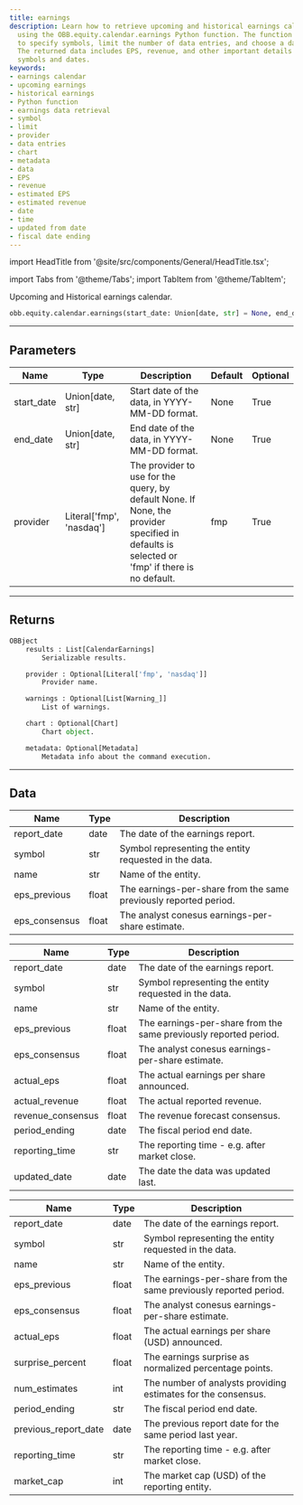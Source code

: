 ```yaml
---
title: earnings
description: Learn how to retrieve upcoming and historical earnings calendar data
  using the OBB.equity.calendar.earnings Python function. The function allows you
  to specify symbols, limit the number of data entries, and choose a data provider.
  The returned data includes EPS, revenue, and other important details for the specified
  symbols and dates.
keywords:
- earnings calendar
- upcoming earnings
- historical earnings
- Python function
- earnings data retrieval
- symbol
- limit
- provider
- data entries
- chart
- metadata
- data
- EPS
- revenue
- estimated EPS
- estimated revenue
- date
- time
- updated from date
- fiscal date ending
---
```


import HeadTitle from '@site/src/components/General/HeadTitle.tsx';

<HeadTitle title="equity /calendar/earnings - Reference | OpenBB Platform Docs" />

<!-- markdownlint-disable MD012 MD031 MD033 -->

import Tabs from '@theme/Tabs';
import TabItem from '@theme/TabItem';

Upcoming and Historical earnings calendar.

```python wordwrap
obb.equity.calendar.earnings(start_date: Union[date, str] = None, end_date: Union[date, str] = None, provider: Literal[str] = fmp)
```

---

## Parameters

<Tabs>
<TabItem value="standard" label="Standard">

| Name | Type | Description | Default | Optional |
| ---- | ---- | ----------- | ------- | -------- |
| start_date | Union[date, str] | Start date of the data, in YYYY-MM-DD format. | None | True |
| end_date | Union[date, str] | End date of the data, in YYYY-MM-DD format. | None | True |
| provider | Literal['fmp', 'nasdaq'] | The provider to use for the query, by default None. If None, the provider specified in defaults is selected or 'fmp' if there is no default. | fmp | True |
</TabItem>

</Tabs>

---

## Returns

```python wordwrap
OBBject
    results : List[CalendarEarnings]
        Serializable results.

    provider : Optional[Literal['fmp', 'nasdaq']]
        Provider name.

    warnings : Optional[List[Warning_]]
        List of warnings.

    chart : Optional[Chart]
        Chart object.

    metadata: Optional[Metadata]
        Metadata info about the command execution.
```

---

## Data

<Tabs>
<TabItem value="standard" label="Standard">

| Name | Type | Description |
| ---- | ---- | ----------- |
| report_date | date | The date of the earnings report. |
| symbol | str | Symbol representing the entity requested in the data. |
| name | str | Name of the entity. |
| eps_previous | float | The earnings-per-share from the same previously reported period. |
| eps_consensus | float | The analyst conesus earnings-per-share estimate. |
</TabItem>

<TabItem value='fmp' label='fmp'>

| Name | Type | Description |
| ---- | ---- | ----------- |
| report_date | date | The date of the earnings report. |
| symbol | str | Symbol representing the entity requested in the data. |
| name | str | Name of the entity. |
| eps_previous | float | The earnings-per-share from the same previously reported period. |
| eps_consensus | float | The analyst conesus earnings-per-share estimate. |
| actual_eps | float | The actual earnings per share announced. |
| actual_revenue | float | The actual reported revenue. |
| revenue_consensus | float | The revenue forecast consensus. |
| period_ending | date | The fiscal period end date. |
| reporting_time | str | The reporting time - e.g. after market close. |
| updated_date | date | The date the data was updated last. |
</TabItem>

<TabItem value='nasdaq' label='nasdaq'>

| Name | Type | Description |
| ---- | ---- | ----------- |
| report_date | date | The date of the earnings report. |
| symbol | str | Symbol representing the entity requested in the data. |
| name | str | Name of the entity. |
| eps_previous | float | The earnings-per-share from the same previously reported period. |
| eps_consensus | float | The analyst conesus earnings-per-share estimate. |
| actual_eps | float | The actual earnings per share (USD) announced. |
| surprise_percent | float | The earnings surprise as normalized percentage points. |
| num_estimates | int | The number of analysts providing estimates for the consensus. |
| period_ending | str | The fiscal period end date. |
| previous_report_date | date | The previous report date for the same period last year. |
| reporting_time | str | The reporting time - e.g. after market close. |
| market_cap | int | The market cap (USD) of the reporting entity. |
</TabItem>

</Tabs>

